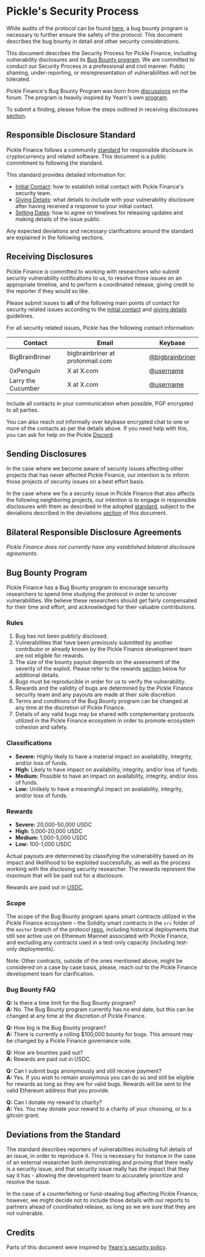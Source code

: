 # Pickle's Security Process

While audits of the protocol can be found [here](https://github.com/pickle-finance/protocol/tree/master/audits), a bug bounty program is necessary to further ensure the safety of the protocol. This document describes the bug bounty in detail and other security considerations.

This document describes the Security Process for Pickle Finance, including vulnerability disclosures and its [Bug Bounty program](#bug-bounty-program). We are committed to conduct our Security Process in a professional and civil manner. Public shaming, under-reporting, or misrepresentation of vulnerabilities will not be tolerated.

Pickle Finance's Bug Bounty Program was born from [discussions](https://forum.pickle.finance/t/rfc-bug-bounty-program/545) on the forum. The program is heavily inspired by Yearn's own [program](https://github.com/iearn-finance/yearn-protocol/blob/develop/SECURITY.md).

To submit a finding, please follow the steps outlined in receiving disclosures [section](#receiving-disclosures).

## Responsible Disclosure Standard

Pickle Finance follows a community [standard](https://github.com/RD-Crypto-Spec/Responsible-Disclosure#the-standard) for responsible disclosure in cryptocurrency and related software. This document is a public commitment to
following the standard.

This standard provides detailed information for:

-   [Initial Contact](https://github.com/RD-Crypto-Spec/Responsible-Disclosure#initial-contact): how to establish initial contact with Pickle Finance's security team.
-   [Giving Details](https://github.com/RD-Crypto-Spec/Responsible-Disclosure#giving-details): what details to include with your vulnerability disclosure after having received a response to your initial contact.
-   [Setting Dates](https://github.com/RD-Crypto-Spec/Responsible-Disclosure#setting-dates): how to agree on timelines for releasing updates and making details of the issue public.

Any expected deviations and necessary clarifications around the standard are explained in the following sections.

## Receiving Disclosures

Pickle Finance is committed to working with researchers who submit security vulnerability notifications to us, to resolve those issues on an appropriate timeline, and to perform a coordinated release, giving credit to the reporter if they would so like.

Please submit issues to **all** of the following main points of contact for
security related issues according to the
[initial contact](https://github.com/RD-Crypto-Spec/Responsible-Disclosure#initial-contact)
and [giving details](https://github.com/RD-Crypto-Spec/Responsible-Disclosure#giving-details)
guidelines.

For all security related issues, Pickle has the following contact information:

| Contact | Email | Keybase |
| ------- | ----- | ------- | 
| BigBrainBriner | bigbrainbriner at protonmail.com | [@bigbrainbriner](https://keybase.io/bigbrainbriner) |
| 0xPenguin | X at X.com | [@username](https://keybase.io/username) |
| Larry the Cucumber | X at X.com | [@username](https://keybase.io/username) |


Include all contacts in your communication when possible, PGP encrypted to all parties.

You can also reach out informally over keybase encrypted chat to one or more of the contacts as per the details above. If you need help with this, you can ask for help on the Pickle [Discord](http://discord.gg/gR85hmC).

## Sending Disclosures

In the case where we become aware of security issues affecting other projects that has never affected Pickle Finance, our intention is to inform those projects of security issues on a best effort basis.

In the case where we fix a security issue in Pickle Finance that also affects the following neighboring projects, our intention is to engage in responsible disclosures with them as described in the adopted [standard](https://github.com/RD-Crypto-Spec/Responsible-Disclosure), subject to the deviations described in the deviations [section](#deviations-from-the-standard) of this document.

## Bilateral Responsible Disclosure Agreements

_Pickle Finance does not currently have any established bilateral disclosure agreements._

## Bug Bounty Program

Pickle Finance has a Bug Bounty program to encourage security researchers to spend time studying the protocol in order to uncover vulnerabilities. We believe these researchers should get fairly compensated for their time and effort, and acknowledged for their valuable contributions.

### Rules

1. Bug has not been publicly disclosed.
2. Vulnerabilities that have been previously submitted by another contributor or already known by the Pickle Finance development team are not eligible for rewards.
3. The size of the bounty payout depends on the assessment of the severity of the exploit. Please refer to the rewards [section](#rewards) below for additional details.
4. Bugs must be reproducible in order for us to verify the vulnerability.
5. Rewards and the validity of bugs are determined by the Pickle Finance security team and any payouts are made at their sole discretion.
6. Terms and conditions of the Bug Bounty program can be changed at any time at the discretion of Pickle Finance.
7. Details of any valid bugs may be shared with complementary protocols utilized in the Pickle Finance ecosystem in order to promote ecosystem cohesion and safety.

### Classifications

-   **Severe:** Highly likely to have a material impact on availability, integrity, and/or loss of funds.
-   **High:** Likely to have impact on availability, integrity, and/or loss of funds.
-   **Medium:** Possible to have an impact on availability, integrity, and/or loss of funds.
-   **Low:** Unlikely to have a meaningful impact on availability, integrity, and/or loss of funds.

### Rewards

-   **Severe:** 20,000-50,000 USDC
-   **High:** 5,000-20,000 USDC
-   **Medium:** 1,000-5,000 USDC
-   **Low:** 100-1,000 USDC

Actual payouts are determined by classifying the vulnerability based on its impact and likelihood to be exploited successfully, as well as the process working with the disclosing security researcher. The rewards represent the _maximum_ that will be paid out for a disclosure.

Rewards are paid out in [USDC](https://etherscan.io/token/0xa0b86991c6218b36c1d19d4a2e9eb0ce3606eb48).

### Scope

The scope of the Bug Bounty program spans smart contracts utilized in the Pickle Finance ecosystem – the Solidity smart contracts in the `src` folder of the `master` branch of the protocol [repo](https://github.com/pickle-finance/protocol), including historical deployments that still see active use on Ethereum Mainnet associated with Pickle Finance, and excluding any contracts used in a test-only capacity (including test-only deployments).

Note: Other contracts, outside of the ones mentioned above, might be considered on a case by case basis, please, reach out to the Pickle Finance development team for clarification.

### Bug Bounty FAQ

**Q:** Is there a time limit for the Bug Bounty program?\
**A:** No. The Bug Bounty program currently has no end date, but this can be changed at any time at the discretion of Pickle Finance.

**Q:** How big is the Bug Bounty program?\
**A:** There is currently a rolling \$100,000 bounty for bugs. This amount may be changed by a Pickle Finance governance vote.

**Q:** How are bounties paid out?\
**A:** Rewards are paid out in USDC.

**Q:** Can I submit bugs anonymously and still receive payment?\
**A:** Yes. If you wish to remain anonymous you can do so and still be eligible for rewards as long as they are for valid bugs. Rewards will be sent to the valid Ethereum address that you provide.

**Q:** Can I donate my reward to charity?\
**A:** Yes. You may donate your reward to a charity of your choosing, or to a gitcoin grant.

## Deviations from the Standard

The standard describes reporters of vulnerabilities including full details of an issue, in order to reproduce it. This is necessary for instance in the case of an external researcher both demonstrating and proving that there really is a security issue, and that security issue really has the impact that they say it
has - allowing the development team to accurately prioritize and resolve the issue.

In the case of a counterfeiting or fund-stealing bug affecting Pickle Finance, however, we might decide not to include those details with our reports to partners ahead of coordinated release, as long as we are sure that they are not vulnerable.

## Credits

Parts of this document were inspired by [Yearn's security policy](https://github.com/iearn-finance/yearn-protocol/blob/develop/SECURITY.md).
